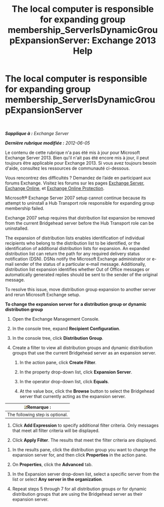 ﻿---
title: 'The local computer is responsible for expanding group membership_ServerIsDynamicGroupExpansionServer: Exchange 2013 Help'
TOCTitle: The local computer is responsible for expanding group membership_ServerIsDynamicGroupExpansionServer
ms:assetid: f6fdd8e1-fda1-45be-b8a2-0d356dbe7d83
ms:mtpsurl: https://technet.microsoft.com/fr-fr/library/ms.exch.setupreadiness.serverisdynamicgroupexpansionserver(v=EXCHG.150)
ms:contentKeyID: 50479574
ms.date: 04/24/2018
mtps_version: v=EXCHG.150
ms.translationtype: HT
---

# The local computer is responsible for expanding group membership\_ServerIsDynamicGroupExpansionServer

 

_**Sapplique à :** Exchange Server_

_**Dernière rubrique modifiée :** 2012-06-05_

Le contenu de cette rubrique n'a pas été mis à jour pour Microsoft Exchange Server 2013. Bien qu'il n'ait pas été encore mis à jour, il peut toujours être applicable pour Exchange 2013. Si vous avez toujours besoin d'aide, consultez les ressources de communauté ci-dessous.

Vous rencontrez des difficultés ? Demandez de l’aide en participant aux forums Exchange. Visitez les forums sur les pages [Exchange Server](https://go.microsoft.com/fwlink/p/?linkid=60612), [Exchange Online](https://go.microsoft.com/fwlink/p/?linkid=267542), et [Exchange Online Protection](https://go.microsoft.com/fwlink/p/?linkid=285351).

Microsoft® Exchange Server 2007 setup cannot continue because its attempt to uninstall a Hub Transport role responsible for expanding group membership failed.

Exchange 2007 setup requires that distribution list expansion be removed from the current Bridgehead server before the Hub Transport role can be uninstalled.

The expansion of distribution lists enables identification of individual recipients who belong to the distribution list to be identified, or the identification of additional distribution lists for expansion. An expanded distribution list can return the path for any required delivery status notification (DSN). DSNs notify the Microsoft Exchange administrator or e-mail sender of the status of a particular e-mail message. Additionally, distribution list expansion identifies whether Out of Office messages or automatically generated replies should be sent to the sender of the original message.

To resolve this issue, move distribution group expansion to another server and rerun Microsoft Exchange setup.

**To change the expansion server for a distribution group or dynamic distribution group**

1.  Open the Exchange Management Console.

2.  In the console tree, expand **Recipient Configuration**.

3.  In the console tree, click **Distribution Group**.

4.  Create a filter to view all distribution groups and dynamic distribution groups that use the current Bridgehead server as an expansion server.
    
    1.  In the action pane, click **Create Filter**.
    
    2.  In the property drop-down list, click **Expansion Server**.
    
    3.  In the operator drop-down list, click **Equals**.
    
    4.  At the value box, click the **Browse** button to select the Bridgehead server that currently acting as the expansion server.

<table>
<thead>
<tr class="header">
<th><img src="images/JJ159664.note(EXCHG.150).gif" title="Remarque" alt="Remarque" />Remarque :</th>
</tr>
</thead>
<tbody>
<tr class="odd">
<td>The following step is optional.</td>
</tr>
</tbody>
</table>


1.  Click **Add Expression** to specify additional filter criteria. Only messages that meet all filter criteria will be displayed.

2.  Click **Apply Filter**. The results that meet the filter criteria are displayed.

<!-- end list -->

1.  In the results pane, click the distribution group you want to change the expansion server for, and then click **Properties** in the action pane.

2.  On **Properties**, click the **Advanced** tab.

3.  In the Expansion server drop-down list, select a specific server from the list or select **Any server in the organization**.

4.  Repeat steps 5 through 7 for all distribution groups or for dynamic distribution groups that are using the Bridgehead server as their expansion server.

